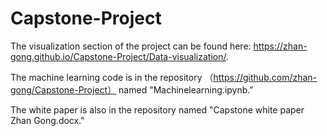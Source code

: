# Capstone-Project

The visualization section of the project can be found here: https://zhan-gong.github.io/Capstone-Project/Data-visualization/.

The machine learning code is in the repository （https://github.com/zhan-gong/Capstone-Project） named "Machinelearning.ipynb."

The white paper is also in the repository named "Capstone white paper  Zhan Gong.docx."
